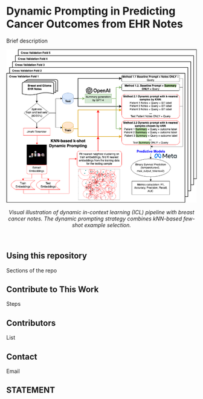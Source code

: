 # Dynamic Prompting in Predicting Cancer Outcomes from EHR Notes

Brief description

<div style="text-align: center;">
  <img src="images/Dynamic prompting_workflow.drawio.png" width="600" alt="Dynamic Prompting Workflow">
  <p><em>Visual illustration of dynamic in-context learning (ICL) pipeline with breast cancer notes. The dynamic prompting strategy combines kNN-based few-shot example selection.</em></p>
</div>

<br />

## Using this repository

Sections of the repo

## Contribute to This Work

Steps

## Contributors

List

## Contact

Email

## STATEMENT